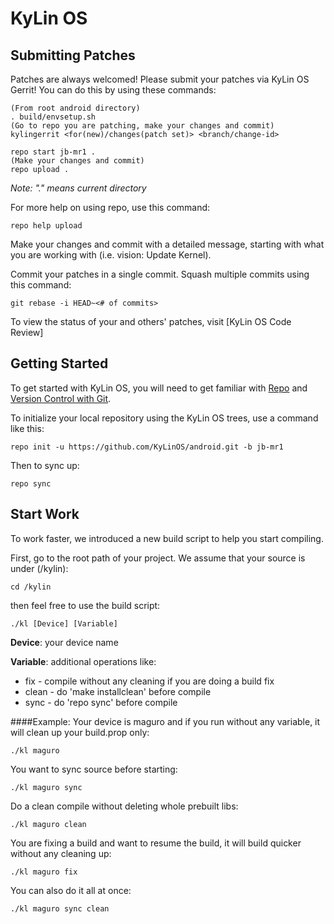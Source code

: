 KyLin OS
===========

Submitting Patches
------------------
Patches are always welcomed!  Please submit your patches via KyLin OS Gerrit! You can do this by using these commands:

    (From root android directory)
    . build/envsetup.sh
    (Go to repo you are patching, make your changes and commit)
    kylingerrit <for(new)/changes(patch set)> <branch/change-id> 

    repo start jb-mr1 .
    (Make your changes and commit)
    repo upload .

*Note: "." means current directory*

For more help on using repo, use this command: 

    repo help upload

Make your changes and commit with a detailed message, starting with what you are working with (i.e. vision: Update Kernel).

Commit your patches in a single commit. Squash multiple commits using this command:     

    git rebase -i HEAD~<# of commits>

To view the status of your and others' patches, visit [KyLin OS Code Review]


Getting Started
---------------

To get started with KyLin OS, you will need to get
familiar with [Repo](https://source.android.com/source/using-repo.html) and [Version Control with Git](https://source.android.com/source/version-control.html).

To initialize your local repository using the KyLin OS trees, use a command like this:

    repo init -u https://github.com/KyLinOS/android.git -b jb-mr1



Then to sync up:

    repo sync

Start Work
----------

To work faster, we introduced a new build script to help you start compiling.

First, go to the root path of your project. We assume that your source is under 
(/kylin):

    cd /kylin
    
then feel free to use the build script:

    ./kl [Device] [Variable]
    
**Device**: your device name

**Variable**: additional operations like:

* fix - compile without any cleaning if you are doing a build fix
* clean - do 'make installclean' before compile
* sync - do 'repo sync' before compile

####Example:
Your device is maguro and if you run without any variable, it will clean up your build.prop only:

    ./kl maguro

You want to sync source before starting:

    ./kl maguro sync

Do a clean compile without deleting whole prebuilt libs:

    ./kl maguro clean

You are fixing a build and want to resume the build, it will build quicker without any cleaning up:

    ./kl maguro fix

You can also do it all at once:

    ./kl maguro sync clean
